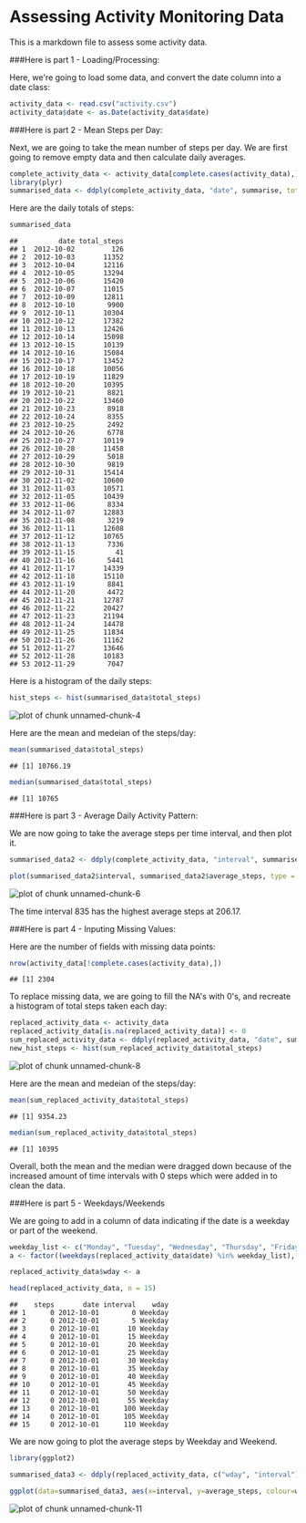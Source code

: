 Assessing Activity Monitoring Data
==================================

This is a markdown file to assess some activity data.  

###Here is part 1 - Loading/Processing:

Here, we're going to load some data, and convert the date column into a date class:  


```r
activity_data <- read.csv("activity.csv")
activity_data$date <- as.Date(activity_data$date)
```

###Here is part 2 - Mean Steps per Day:

Next, we are going to take the mean number of steps per day. We are first going to remove empty data and then calculate daily averages. 


```r
complete_activity_data <- activity_data[complete.cases(activity_data),]
library(plyr)
summarised_data <- ddply(complete_activity_data, "date", summarise, total_steps = sum(steps))
```

Here are the daily totals of steps:

```r
summarised_data
```

```
##          date total_steps
## 1  2012-10-02         126
## 2  2012-10-03       11352
## 3  2012-10-04       12116
## 4  2012-10-05       13294
## 5  2012-10-06       15420
## 6  2012-10-07       11015
## 7  2012-10-09       12811
## 8  2012-10-10        9900
## 9  2012-10-11       10304
## 10 2012-10-12       17382
## 11 2012-10-13       12426
## 12 2012-10-14       15098
## 13 2012-10-15       10139
## 14 2012-10-16       15084
## 15 2012-10-17       13452
## 16 2012-10-18       10056
## 17 2012-10-19       11829
## 18 2012-10-20       10395
## 19 2012-10-21        8821
## 20 2012-10-22       13460
## 21 2012-10-23        8918
## 22 2012-10-24        8355
## 23 2012-10-25        2492
## 24 2012-10-26        6778
## 25 2012-10-27       10119
## 26 2012-10-28       11458
## 27 2012-10-29        5018
## 28 2012-10-30        9819
## 29 2012-10-31       15414
## 30 2012-11-02       10600
## 31 2012-11-03       10571
## 32 2012-11-05       10439
## 33 2012-11-06        8334
## 34 2012-11-07       12883
## 35 2012-11-08        3219
## 36 2012-11-11       12608
## 37 2012-11-12       10765
## 38 2012-11-13        7336
## 39 2012-11-15          41
## 40 2012-11-16        5441
## 41 2012-11-17       14339
## 42 2012-11-18       15110
## 43 2012-11-19        8841
## 44 2012-11-20        4472
## 45 2012-11-21       12787
## 46 2012-11-22       20427
## 47 2012-11-23       21194
## 48 2012-11-24       14478
## 49 2012-11-25       11834
## 50 2012-11-26       11162
## 51 2012-11-27       13646
## 52 2012-11-28       10183
## 53 2012-11-29        7047
```
Here is a histogram of the daily steps:

```r
hist_steps <- hist(summarised_data$total_steps)
```

![plot of chunk unnamed-chunk-4](figure/unnamed-chunk-4-1.png) 

Here are the mean and medeian of the steps/day:

```r
mean(summarised_data$total_steps)
```

```
## [1] 10766.19
```

```r
median(summarised_data$total_steps)
```

```
## [1] 10765
```

###Here is part 3 - Average Daily Activity Pattern:


We are now going to take the average steps per time interval, and then plot it. 


```r
summarised_data2 <- ddply(complete_activity_data, "interval", summarise, average_steps = mean(steps))

plot(summarised_data2$interval, summarised_data2$average_steps, type = "l")
```

![plot of chunk unnamed-chunk-6](figure/unnamed-chunk-6-1.png) 

The time interval 835 has the highest average steps at 206.17. 

###Here is part 4 - Inputing Missing Values:

Here are the number of fields with missing data points:

```r
nrow(activity_data[!complete.cases(activity_data),])
```

```
## [1] 2304
```

To replace missing data, we are going to fill the NA's with 0's, and recreate a histogram of total steps taken each day: 


```r
replaced_activity_data <- activity_data
replaced_activity_data[is.na(replaced_activity_data)] <- 0
sum_replaced_activity_data <- ddply(replaced_activity_data, "date", summarise, total_steps = sum(steps))
new_hist_steps <- hist(sum_replaced_activity_data$total_steps)
```

![plot of chunk unnamed-chunk-8](figure/unnamed-chunk-8-1.png) 


Here are the mean and medeian of the steps/day:

```r
mean(sum_replaced_activity_data$total_steps)
```

```
## [1] 9354.23
```

```r
median(sum_replaced_activity_data$total_steps)
```

```
## [1] 10395
```

Overall, both the mean and the median were dragged down because of the increased amount of time intervals with 0 steps
which were added in to clean the data.


###Here is part 5 - Weekdays/Weekends

We are going to add in a column of data indicating if the date is a weekday or part of the weekend. 

```r
weekday_list <- c("Monday", "Tuesday", "Wednesday", "Thursday", "Friday")
a <- factor((weekdays(replaced_activity_data$date) %in% weekday_list), levels=c(TRUE, FALSE), labels=c('Weekday', 'Weekend'))

replaced_activity_data$wday <- a

head(replaced_activity_data, n = 15)
```

```
##    steps       date interval    wday
## 1      0 2012-10-01        0 Weekday
## 2      0 2012-10-01        5 Weekday
## 3      0 2012-10-01       10 Weekday
## 4      0 2012-10-01       15 Weekday
## 5      0 2012-10-01       20 Weekday
## 6      0 2012-10-01       25 Weekday
## 7      0 2012-10-01       30 Weekday
## 8      0 2012-10-01       35 Weekday
## 9      0 2012-10-01       40 Weekday
## 10     0 2012-10-01       45 Weekday
## 11     0 2012-10-01       50 Weekday
## 12     0 2012-10-01       55 Weekday
## 13     0 2012-10-01      100 Weekday
## 14     0 2012-10-01      105 Weekday
## 15     0 2012-10-01      110 Weekday
```

We are now going to plot the average steps by Weekday and Weekend. 


```r
library(ggplot2)

summarised_data3 <- ddply(replaced_activity_data, c("wday", "interval"), summarise, average_steps = mean(steps))

ggplot(data=summarised_data3, aes(x=interval, y=average_steps, colour=wday)) + geom_line()
```

![plot of chunk unnamed-chunk-11](figure/unnamed-chunk-11-1.png) 

















